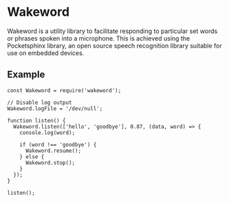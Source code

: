 # Wakeword

Wakeword is a utility library to facilitate responding to particular set words or phrases spoken into a microphone. This is achieved using the Pocketsphinx library, an open source speech recognition library suitable for use on embedded devices.

## Example

```
const Wakeword = require('wakeword');

// Disable log output
Wakeword.logFile = '/dev/null';

function listen() {
  Wakeword.listen(['hello', 'goodbye'], 0.87, (data, word) => {
    console.log(word);

    if (word !== 'goodbye') {
      Wakeword.resume();
    } else {
      Wakeword.stop();
    }
  });
}

listen();
```
